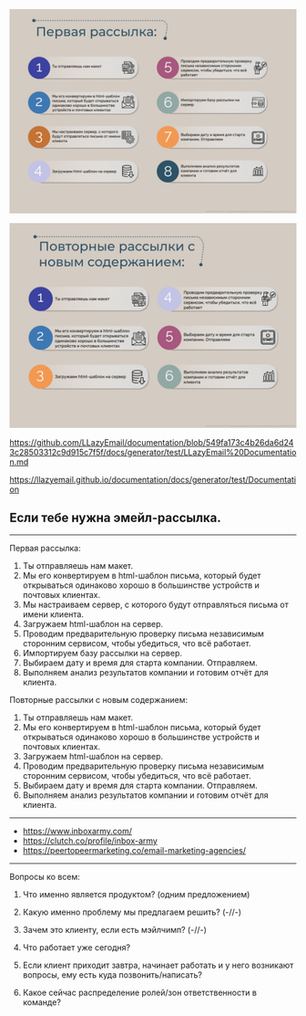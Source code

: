 ![First Newsletter Campaign](https://raw.githubusercontent.com/LLazyEmail/documentation/main/static/img/ClientCheckList%231.png)

![next campaigns](https://raw.githubusercontent.com/LLazyEmail/documentation/main/static/img/ClientCheckList%232.png)


https://github.com/LLazyEmail/documentation/blob/549fa173c4b26da6d243c28503312c9d915c7f5f/docs/generator/test/LLazyEmail%20Documentation.md

https://llazyemail.github.io/documentation/docs/generator/test/Documentation



## Если тебе нужна эмейл-рассылка.

---

Первая рассылка:
1. Ты отправляешь нам макет.
2. Мы его конвертируем в html-шаблон письма, который будет открываться одинаково хорошо в большинстве устройств и почтовых клиентах.
3. Мы настраиваем сервер, с которого будут отправляться письма от имени клиента.
4. Загружаем html-шаблон на сервер.
5. Проводим предварительную проверку письма независимым сторонним сервисом, чтобы убедиться, что всё работает.
6. Импортируем базу рассылки на сервер. 
7. Выбираем дату и время для старта компании. Отправляем.
8. Выполняем анализ результатов компании и готовим отчёт для клиента.


Повторные рассылки с новым содержанием:
1. Ты отправляешь нам макет.
2. Мы его конвертируем в html-шаблон письма, который будет открываться одинаково хорошо в большинстве устройств и почтовых клиентах.
3. Загружаем html-шаблон на сервер.
4. Проводим предварительную проверку письма независимым сторонним сервисом, чтобы убедиться, что всё работает.
5. Выбираем дату и время для старта компании. Отправляем.
6. Выполняем анализ результатов компании и готовим отчёт для клиента.

---

- https://www.inboxarmy.com/ 
- https://clutch.co/profile/inbox-army
- https://peertopeermarketing.co/email-marketing-agencies/

---

Вопросы ко всем:

1. Что именно является продуктом? (одним предложением)
2. Какую именно проблему мы предлагаем решить? (-//-)
3. Зачем это клиенту, если есть мэйлчимп? (-//-)
4. Что работает уже сегодня?

7. Если клиент приходит завтра, начинает работать и у него возникают вопросы, ему есть куда позвонить/написать?
8. Какое сейчас распределение ролей/зон ответственности в команде?


